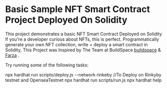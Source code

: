 # Basic Sample NFT Smart Contract  Project Deployed On Solidity 

This project demonstrates a basic NFT Smart Contract Deployed on Solidity If you're a developer curious about NFTs, this is perfect. Programmatically generate your own NFT collection, write + deploy a smart contract in Solidity, This Project was Inspired by The Team at BuildSpace <a href="https://twitter.com/_buildspace">buildspace</a> &  <a href="https://twitter.com/farzatv">Farza</a> .





Try running some of the following tasks:

npx hardhat run scripts/deploy.js --network rinkeby //To Deploy on Rinkyby testnet and OpenseaTestnet
npx hardhat run scripts/run.js
npx hardhat help
```
